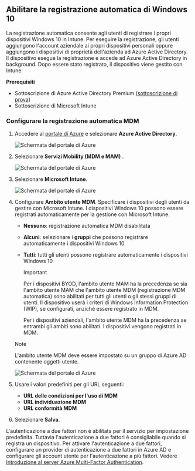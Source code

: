 ## <a name="enable-windows-10-automatic-enrollment"></a>Abilitare la registrazione automatica di Windows 10

La registrazione automatica consente agli utenti di registrare i propri dispositivi Windows 10 in Intune. Per eseguire la registrazione, gli utenti aggiungono l'account aziendale ai propri dispositivi personali oppure aggiungono i dispositivi di proprietà dell'azienda ad Azure Active Directory. Il dispositivo esegue la registrazione e accede ad Azure Active Directory in background. Dopo essere stato registrato, il dispositivo viene gestito con Intune.

**Prerequisiti**

- Sottoscrizione di Azure Active Directory Premium ([sottoscrizione di prova](https://go.microsoft.com/fwlink/?LinkID=816845))
- Sottoscrizione di Microsoft Intune

### <a name="configure-automatic-mdm-enrollment"></a>Configurare la registrazione automatica MDM

1. Accedere al [portale di Azure](https://portal.azure.com) e selezionare **Azure Active Directory**.

   ![Schermata del portale di Azure](../enrollment/media/windows-enroll/auto-enroll-azure-main.png)

2. Selezionare **Servizi Mobility (MDM e MAM)** .

   ![Schermata del portale di Azure](../enrollment/media/windows-enroll/auto-enroll-mdm.png)

3. Selezionare **Microsoft Intune**.

   ![Schermata del portale di Azure](../enrollment/media/windows-enroll/auto-enroll-intune.png)

4. Configurare **Ambito utente MDM**. Specificare i dispositivi degli utenti da gestire con Microsoft Intune. I dispositivi Windows 10 possono essere registrati automaticamente per la gestione con Microsoft Intune.

   - **Nessuno**: registrazione automatica MDM disabilitata
   - **Alcuni**: selezionare i **gruppi** che possono registrare automaticamente i dispositivi Windows 10
   - **Tutti**: tutti gli utenti possono registrare automaticamente i dispositivi Windows 10

      > [!IMPORTANT]
      > Per i dispositivi BYOD, l'ambito utente MAM ha la precedenza se sia l'ambito utente MAM che l'ambito utente MDM (registrazione MDM automatica) sono abilitati per tutti gli utenti o gli stessi gruppi di utenti. Il dispositivo userà i criteri di Windows Information Protection (WIP), se configurati, anziché essere registrato in MDM.
      >
      > Per i dispositivi aziendali, l'ambito utente MDM ha la precedenza se entrambi gli ambiti sono abilitati. I dispositivi vengono registrati in MDM.

   > [!NOTE]
   > L'ambito utente MDM deve essere impostato su un gruppo di Azure AD contenente oggetti utente.

   ![Schermata del portale di Azure](../enrollment/media/windows-enroll/auto-enroll-scope.png)

5. Usare i valori predefiniti per gli URL seguenti:
    - **URL delle condizioni per l'uso di MDM**
    - **URL individuazione MDM**
    - **URL conformità MDM**

6. Selezionare **Salva**.

L'autenticazione a due fattori non è abilitata per il servizio per impostazione predefinita. Tuttavia l'autenticazione a due fattori è consigliabile quando si registra un dispositivo. Per attivare l'autenticazione a due fattori, configurare un provider di autenticazione a due fattori in Azure AD e configurare gli account utente per l'autenticazione a più fattori. Vedere [Introduzione al server Azure Multi-Factor Authentication](https://docs.microsoft.com/azure/multi-factor-authentication/multi-factor-authentication-get-started-cloud).
